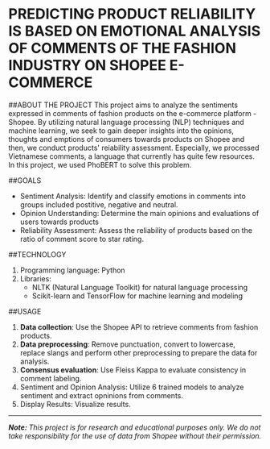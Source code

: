 # PREDICTING PRODUCT RELIABILITY IS BASED ON EMOTIONAL ANALYSIS OF COMMENTS OF THE FASHION INDUSTRY ON SHOPEE E-COMMERCE

##ABOUT THE PROJECT
This project aims to analyze the sentiments expressed in comments of fashion products on the e-commerce platform - Shopee. By utilizing natural language processing (NLP) techniques and machine learning, we seek to gain deeper insights into the opinions, thoughts and emptions of consumers towards products on Shopee and then, we conduct products' reiability assessment.
Especially, we processed Vietnamese comments, a language that currently has quite few resources. In this project, we used PhoBERT to solve this problem.

##GOALS
* Sentiment Analysis: Identify and classify emotions in comments into groups included postitive, negative and neutral.
* Opinion Understanding: Determine the main opinions and evaluations of users towards products
* Reliability Assessment: Assess the reliability of products based on the ratio of comment score to star rating.

##TECHNOLOGY
1. Programming language: Python
2. Libraries:
   * NLTK (Natural Language Toolkit) for natural language processing
   * Scikit-learn and TensorFlow for machine learning and modeling

##USAGE
1. <b>Data collection</b>: Use the Shopee API to retrieve comments from fashion products.
2. <b>Data preprocessing</b>: Remove punctuation, convert to lowercase, replace slangs and perform other preprocessing to prepare the data for analysis.
3. <b>Consensus evaluation</b>: Use Fleiss Kappa to evaluate consistency in comment labeling.
4. Sentiment and Opinion Analysis: Utilize 6 trained models to analyze sentiment and extract opninions from comments.
5. Display Results: Visualize results.

<hr>

<i><b>Note: </b>This project is for research and educational purposes only. We do not take responsibility for the use of data from Shopee without their permission.</i>

